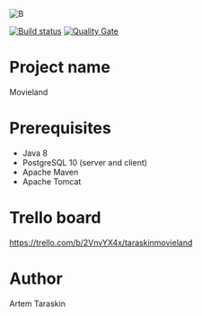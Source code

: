 ![B](https://sonarcloud.io/api/project_badges/quality_gate?project=Metranik_movieland)

[![Build status](https://travis-ci.org/Metranik/movieland.svg?branch=master)](https://travis-ci.org/Metranik/movieland) [![Quality Gate](https://sonarcloud.io/api/project_badges/measure?project=Metranik_movieland&metric=alert_status)](https://sonarcloud.io/dashboard?id=Metranik_movieland)
# Project name
Movieland

# Prerequisites
* Java 8
* PostgreSQL 10 (server and client)
* Apache Maven
* Apache Tomcat

# Trello board
https://trello.com/b/2VnvYX4x/taraskinmovieland

# Author
Artem Taraskin
